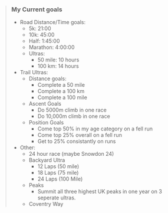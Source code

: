 
> ### My Current goals
>
> - Road Distance/Time goals:
>   - 5k: 21:00
>   - 10k: 45:00
>   - Half: 1:45:00
>   - Marathon: 4:00:00
>   - Ultras:
>     - 50 mile: 10 hours
>     - 100 km: 14 hours
> - Trail Ultras:
>   - Distance goals:
>     - Complete a 50 mile
>     - Complete a 100 km
>     - Complete a 100 mile
>   - Ascent Goals
>     - Do 5000m climb in one race
>     - Do 10,000m climb in one race
>   - Position Goals
>     - Come top 50% in my age category on a fell run
>     - Come top 25% overall on a fell run
>     - Get to 25% consistantly on runs
> - Other:
>   - 24 hour race (maybe Snowdon 24)
>   - Backyard Ultra
>     - 12 Laps (50 mile)
>     - 18 Laps (75 mile)
>     - 24 Laps (100 Mile)
>   - Peaks
>     - Summit all three highest UK peaks in one year on 3 seperate ultras.
>   - Coventry Way
